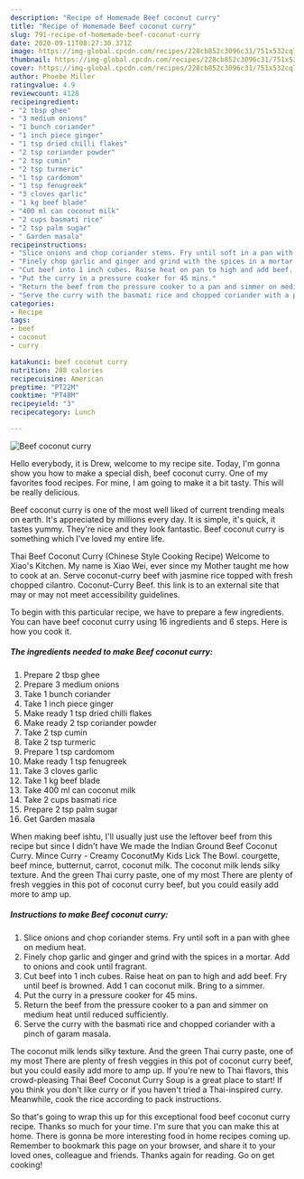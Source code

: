 ```yaml
---
description: "Recipe of Homemade Beef coconut curry"
title: "Recipe of Homemade Beef coconut curry"
slug: 791-recipe-of-homemade-beef-coconut-curry
date: 2020-09-11T08:27:30.371Z
image: https://img-global.cpcdn.com/recipes/228cb852c3096c31/751x532cq70/beef-coconut-curry-recipe-main-photo.jpg
thumbnail: https://img-global.cpcdn.com/recipes/228cb852c3096c31/751x532cq70/beef-coconut-curry-recipe-main-photo.jpg
cover: https://img-global.cpcdn.com/recipes/228cb852c3096c31/751x532cq70/beef-coconut-curry-recipe-main-photo.jpg
author: Phoebe Miller
ratingvalue: 4.9
reviewcount: 4128
recipeingredient:
- "2 tbsp ghee"
- "3 medium onions"
- "1 bunch coriander"
- "1 inch piece ginger"
- "1 tsp dried chilli flakes"
- "2 tsp coriander powder"
- "2 tsp cumin"
- "2 tsp turmeric"
- "1 tsp cardomom"
- "1 tsp fenugreek"
- "3 cloves garlic"
- "1 kg beef blade"
- "400 ml can coconut milk"
- "2 cups basmati rice"
- "2 tsp palm sugar"
- " Garden masala"
recipeinstructions:
- "Slice onions and chop coriander stems. Fry until soft in a pan with ghee on medium heat."
- "Finely chop garlic and ginger and grind with the spices in a mortar. Add to onions and cook until fragrant."
- "Cut beef into 1 inch cubes. Raise heat on pan to high and add beef. Fry until beef is browned. Add 1 can coconut milk. Bring to a simmer."
- "Put the curry in a pressure cooker for 45 mins."
- "Return the beef from the pressure cooker to a pan and simmer on medium heat until reduced sufficiently."
- "Serve the curry with the basmati rice and chopped coriander with a pinch of garam masala."
categories:
- Recipe
tags:
- beef
- coconut
- curry

katakunci: beef coconut curry 
nutrition: 288 calories
recipecuisine: American
preptime: "PT22M"
cooktime: "PT48M"
recipeyield: "3"
recipecategory: Lunch

---
```



![Beef coconut curry](https://img-global.cpcdn.com/recipes/228cb852c3096c31/751x532cq70/beef-coconut-curry-recipe-main-photo.jpg)

Hello everybody, it is Drew, welcome to my recipe site. Today, I'm gonna show you how to make a special dish, beef coconut curry. One of my favorites food recipes. For mine, I am going to make it a bit tasty. This will be really delicious.

Beef coconut curry is one of the most well liked of current trending meals on earth. It's appreciated by millions every day. It is simple, it's quick, it tastes yummy. They're nice and they look fantastic. Beef coconut curry is something which I've loved my entire life.

Thai Beef Coconut Curry (Chinese Style Cooking Recipe) Welcome to Xiao&#39;s Kitchen. My name is Xiao Wei, ever since my Mother taught me how to cook at an. Serve coconut-curry beef with jasmine rice topped with fresh chopped cilantro. Coconut-Curry Beef. this link is to an external site that may or may not meet accessibility guidelines.


To begin with this particular recipe, we have to prepare a few ingredients. You can have beef coconut curry using 16 ingredients and 6 steps. Here is how you cook it.

<!--inarticleads1-->

##### The ingredients needed to make Beef coconut curry:

1. Prepare 2 tbsp ghee
1. Prepare 3 medium onions
1. Take 1 bunch coriander
1. Take 1 inch piece ginger
1. Make ready 1 tsp dried chilli flakes
1. Make ready 2 tsp coriander powder
1. Take 2 tsp cumin
1. Take 2 tsp turmeric
1. Prepare 1 tsp cardomom
1. Make ready 1 tsp fenugreek
1. Take 3 cloves garlic
1. Take 1 kg beef blade
1. Take 400 ml can coconut milk
1. Take 2 cups basmati rice
1. Prepare 2 tsp palm sugar
1. Get  Garden masala


When making beef ishtu, I&#39;ll usually just use the leftover beef from this recipe but since I didn&#39;t have We made the Indian Ground Beef Coconut Curry. Mince Curry - Creamy CoconutMy Kids Lick The Bowl. courgette, beef mince, butternut, carrot, coconut milk. The coconut milk lends silky texture. And the green Thai curry paste, one of my most There are plenty of fresh veggies in this pot of coconut curry beef, but you could easily add more to amp up. 

<!--inarticleads2-->

##### Instructions to make Beef coconut curry:

1. Slice onions and chop coriander stems. Fry until soft in a pan with ghee on medium heat.
1. Finely chop garlic and ginger and grind with the spices in a mortar. Add to onions and cook until fragrant.
1. Cut beef into 1 inch cubes. Raise heat on pan to high and add beef. Fry until beef is browned. Add 1 can coconut milk. Bring to a simmer.
1. Put the curry in a pressure cooker for 45 mins.
1. Return the beef from the pressure cooker to a pan and simmer on medium heat until reduced sufficiently.
1. Serve the curry with the basmati rice and chopped coriander with a pinch of garam masala.


The coconut milk lends silky texture. And the green Thai curry paste, one of my most There are plenty of fresh veggies in this pot of coconut curry beef, but you could easily add more to amp up. If you&#39;re new to Thai flavors, this crowd-pleasing Thai Beef Coconut Curry Soup is a great place to start! If you think you don&#39;t like curry or if you haven&#39;t tried a Thai-inspired curry. Meanwhile, cook the rice according to pack instructions. 

So that's going to wrap this up for this exceptional food beef coconut curry recipe. Thanks so much for your time. I'm sure that you can make this at home. There is gonna be more interesting food in home recipes coming up. Remember to bookmark this page on your browser, and share it to your loved ones, colleague and friends. Thanks again for reading. Go on get cooking!
